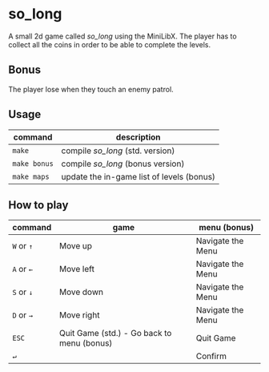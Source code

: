 # so_long
A small 2d game called *so_long* using the MiniLibX.
The player has to collect all the coins in order to be able to complete the levels.

## Bonus
The player lose when they touch an enemy patrol.

## Usage
| command | description |
| ------- | ----------- |
| `make` | compile *so_long* (std. version) |
| `make bonus` | compile *so_long* (bonus version) |
| `make maps` | update the in-game list of levels (bonus) |

## How to play
| command | game | menu (bonus) |
| ------- | ------- | --------------- |
| `W` or `↑` | Move up | Navigate the Menu |
| `A` or `←` | Move left | Navigate the Menu |
| `S` or `↓` | Move down | Navigate the Menu |
| `D` or `→` | Move right | Navigate the Menu |
| `ESC` | Quit Game (std.) - Go back to menu (bonus) | Quit Game |
| `↵` | | Confirm |
